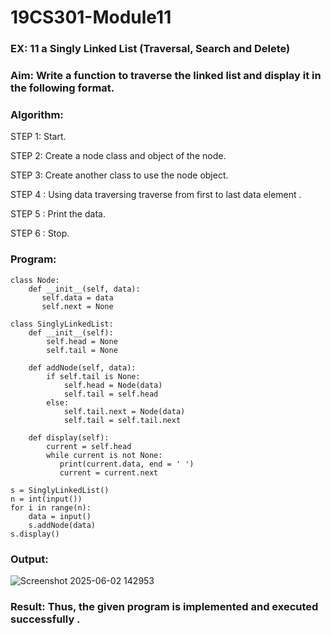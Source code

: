# 19CS301-Module11
### EX: 11 a Singly Linked List (Traversal, Search and Delete)

### Aim: Write a function to traverse the linked list and display it in the following format.

### Algorithm:

STEP 1: Start.

STEP 2: Create a node class and object of the node.

STEP 3: Create another class to use the node object.

STEP 4 : Using data traversing traverse from first to last data element .

STEP 5 : Print the data.

STEP 6 : Stop.

### Program:
```
class Node:
    def __init__(self, data):
       self.data = data
       self.next = None
 
class SinglyLinkedList:
    def __init__(self):
        self.head = None
        self.tail = None
 
    def addNode(self, data):
        if self.tail is None:
            self.head = Node(data)
            self.tail = self.head
        else:
            self.tail.next = Node(data)
            self.tail = self.tail.next

    def display(self):
        current = self.head
        while current is not None:
           print(current.data, end = ' ')
           current = current.next
 
s = SinglyLinkedList()
n = int(input())
for i in range(n):
    data = input()
    s.addNode(data)
s.display()

```
### Output:

![Screenshot 2025-06-02 142953](https://github.com/user-attachments/assets/464e7523-a7b6-4797-9da6-0735eec98dca)


### Result: Thus, the given program is implemented and executed successfully .
 


